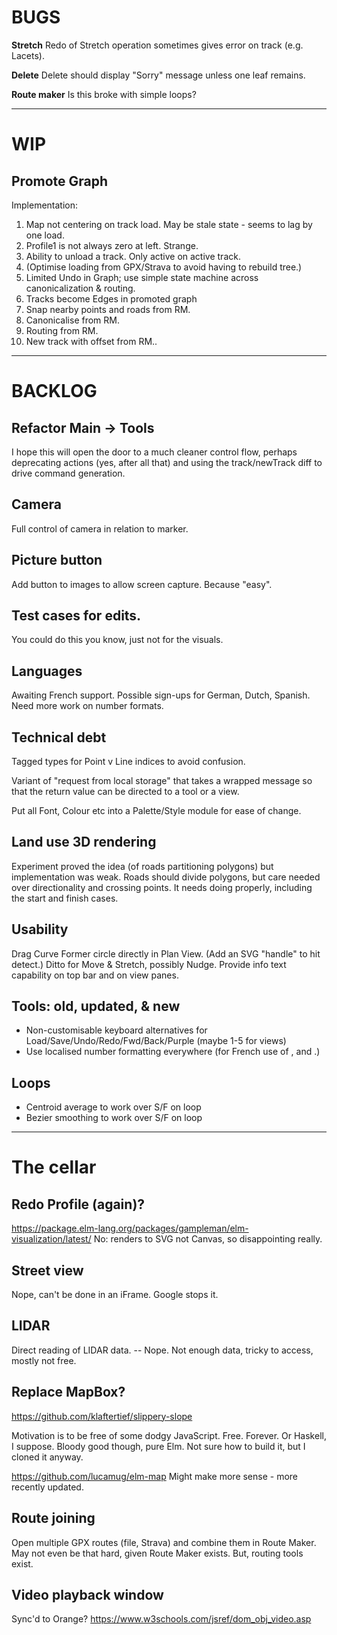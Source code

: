 
# BUGS

**Stretch** Redo of Stretch operation sometimes gives error on track (e.g. Lacets).

**Delete** Delete should display "Sorry" message unless one leaf remains.

**Route maker** Is this broke with simple loops?

--- 

# WIP

## Promote Graph

Implementation:

1. Map not centering on track load. May be stale state - seems to lag by one load.
2. Profile1 is not always zero at left. Strange.
3. Ability to unload a track. Only active on active track.
4. (Optimise loading from GPX/Strava to avoid having to rebuild tree.)
5. Limited Undo in Graph; use simple state machine across canonicalization & routing.
6. Tracks become Edges in promoted graph
7. Snap nearby points and roads from RM.
8. Canonicalise from RM.
9. Routing from RM.
10. New track with offset from RM..

---

# BACKLOG

## Refactor Main -> Tools

I hope this will open the door to a much cleaner control flow, perhaps deprecating
actions (yes, after all that) and using the track/newTrack diff to drive command generation.

## Camera

Full control of camera in relation to marker.

## Picture button

Add button to images to allow screen capture. Because "easy".

## Test cases for edits.

You could do this you know, just not for the visuals.

## Languages

Awaiting French support.
Possible sign-ups for German, Dutch, Spanish.
Need more work on number formats.

## Technical debt

Tagged types for Point v Line indices to avoid confusion.

Variant of "request from local storage" that takes a wrapped message so that the return value
can be directed to a tool or a view.

Put all Font, Colour etc into a Palette/Style module for ease of change.

## Land use 3D rendering

Experiment proved the idea (of roads partitioning polygons) but implementation was weak.
Roads should divide polygons, but care needed over directionality and crossing points.
It needs doing properly, including the start and finish cases.

## Usability

Drag Curve Former circle directly in Plan View. (Add an SVG "handle" to hit detect.)
Ditto for Move & Stretch, possibly Nudge.
Provide info text capability on top bar and on view panes.

## Tools: old, updated, & new

- Non-customisable keyboard alternatives for Load/Save/Undo/Redo/Fwd/Back/Purple (maybe 1-5 for views)
- Use localised number formatting everywhere (for French use of , and .)

## Loops

- Centroid average to work over S/F on loop
- Bezier smoothing to work over S/F on loop

---

# The cellar

## Redo Profile (again)?

https://package.elm-lang.org/packages/gampleman/elm-visualization/latest/
No: renders to SVG not Canvas, so disappointing really.

## Street view

Nope, can't be done in an iFrame. Google stops it.

## LIDAR

Direct reading of LIDAR data.
-- Nope. Not enough data, tricky to access, mostly not free.

## Replace MapBox?

https://github.com/klaftertief/slippery-slope

Motivation is to be free of some dodgy JavaScript.
Free. Forever.
Or Haskell, I suppose.
Bloody good though, pure Elm.
Not sure how to build it, but I cloned it anyway.

https://github.com/lucamug/elm-map
Might make more sense - more recently updated.

## Route joining

Open multiple GPX routes (file, Strava) and combine them in Route Maker.
May not even be that hard, given Route Maker exists.
But, routing tools exist.

## Video playback window

Sync'd to Orange?
https://www.w3schools.com/jsref/dom_obj_video.asp


